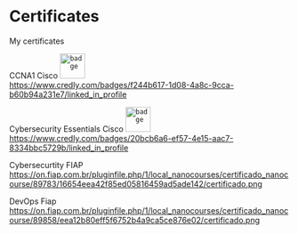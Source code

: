 # Certificates
 
My certificates 

CCNA1 Cisco 
<code><img alt="badge" width="45" src="https://images.credly.com/size/680x680/images/70d71df5-f3dc-4380-9b9d-f22513a70417/CCNAITN__1_.png" /></code>
<br>
https://www.credly.com/badges/f244b617-1d08-4a8c-9cca-b60b94a231e7/linked_in_profile

Cybersecurity Essentials Cisco
<code><img alt="badge" width="45" src="https://images.credly.com/size/680x680/images/054913b2-e271-49a2-a1a4-9bf1c1f9a404/CyberEssentials.png"/></code>
<br>
https://www.credly.com/badges/20bcb6a6-ef57-4e15-aac7-8334bbc5729b/linked_in_profile

Cybersecurtity FIAP
https://on.fiap.com.br/pluginfile.php/1/local_nanocourses/certificado_nanocourse/89783/16654eea42f85ed05816459ad5ade142/certificado.png

DevOps Fiap 
https://on.fiap.com.br/pluginfile.php/1/local_nanocourses/certificado_nanocourse/89858/eea12b80eff5f6752b4a9ca5ce876e02/certificado.png
